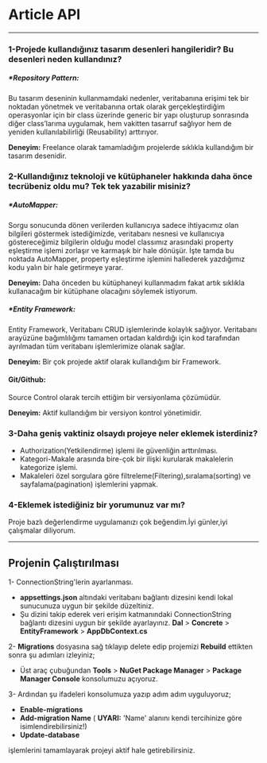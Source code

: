 # Article API
---
### 1-Projede kullandığınız tasarım desenleri hangileridir? Bu desenleri neden kullandınız?
##### *Repository Pattern: 
Bu tasarım deseninin kullanmamdaki nedenler, veritabanına erişimi tek bir noktadan yönetmek ve veritabanına ortak olarak gerçekleştirdiğim operasyonlar için bir class üzerinde generic bir yapı oluşturup sonrasında diğer class’larıma uygulamak, hem vakitten tasarruf sağlıyor hem de yeniden kullanılabilirliği (Reusability) arttırıyor.

**Deneyim:** Freelance olarak tamamladığım projelerde sıklıkla kullandığım bir tasarım desenidir.

### 2-Kullandığınız teknoloji ve kütüphaneler hakkında daha önce tecrübeniz oldu mu? Tek tek yazabilir misiniz?
##### *AutoMapper: 
 Sorgu sonucunda dönen verilerden kullanıcıya sadece ihtiyacımız olan bilgileri göstermek istediğimizde, veritabanı nesnesi ve kullanıcıya göstereceğimiz bilgilerin olduğu model classımız arasındaki property eşleştirme işlemi zorlaşır ve karmaşık bir hale dönüşür. İşte tamda bu noktada AutoMapper, property eşleştirme işlemini hallederek yazdığımız kodu yalın bir hale getirmeye yarar.
 
**Deneyim:** Daha önceden bu kütüphaneyi kullanmadım fakat artık sıklıkla kullanacağım bir kütüphane olacağını söylemek istiyorum.

##### *Entity Framework:
Entity Framework, Veritabanı CRUD işlemlerinde kolaylık sağlıyor. Veritabanı arayüzüne bağımlılığımı tamamen ortadan kaldırdığı için kod tarafından ayrılmadan tüm veritabanı işlemlerimize olanak sağlar.

**Deneyim:** Bir çok projede aktif olarak kullandığım bir Framework.

#### Git/Github:
Source Control olarak tercih ettiğim bir versiyonlama çözümüdür.

**Deneyim:** Aktif kullandığım bir versiyon kontrol yönetimidir.

### 3-Daha geniş vaktiniz olsaydı projeye neler eklemek isterdiniz?
* Authorization(Yetkilendirme) işlemi ile güvenliğin arttırılması.
* Kategori-Makale arasında bire-çok bir ilişki kurularak makalelerin kategorize işlemi.
* Makaleleri özel sorgulara göre filtreleme(Filtering),sıralama(sorting) ve sayfalama(pagination) işlemlerini yapmak.  
### 4-Eklemek istediğiniz bir yorumunuz var mı?
Proje bazlı değerlendirme uygulamanızı çok beğendim.İyi günler,iyi çalışmalar diliyorum.

---
## Projenin Çalıştırılması 
1- ConnectionString'lerin ayarlanması.
* **appsettings.json** altındaki veritabanı bağlantı dizesini kendi lokal sunucunuza uygun bir şekilde düzeltiniz.
* Şu dizini takip ederek veri erişim katmanındaki ConnectionString bağlantı dizesini uygun bir şekilde ayarlayınız.  **Dal** > **Concrete** > **EntityFramework** > **AppDbContext.cs**

2- **Migrations** dosyasına sağ tıklayıp delete edip projemizi **Rebuild** ettikten sonra şu adımları izleyiniz;
* Üst araç çubuğundan **Tools** > **NuGet Package Manager** > **Package Manager Console** konsolumuzu açıyoruz. 

3- Ardından şu ifadeleri konsolumuza yazıp adım adım uyguluyoruz;
- **Enable-migrations**
- **Add-migration Name**  ( **UYARI:** 'Name' alanını kendi tercihinize göre isimlendirebilirsiniz!)
- **Update-database** 

işlemlerini tamamlayarak projeyi aktif hale getirebilirsiniz.
